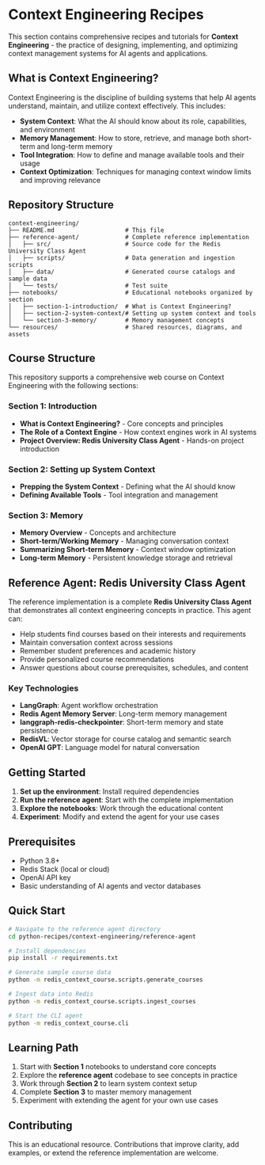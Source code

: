 # Context Engineering Recipes

This section contains comprehensive recipes and tutorials for **Context Engineering** - the practice of designing, implementing, and optimizing context management systems for AI agents and applications.

## What is Context Engineering?

Context Engineering is the discipline of building systems that help AI agents understand, maintain, and utilize context effectively. This includes:

- **System Context**: What the AI should know about its role, capabilities, and environment
- **Memory Management**: How to store, retrieve, and manage both short-term and long-term memory
- **Tool Integration**: How to define and manage available tools and their usage
- **Context Optimization**: Techniques for managing context window limits and improving relevance

## Repository Structure

```
context-engineering/
├── README.md                    # This file
├── reference-agent/             # Complete reference implementation
│   ├── src/                     # Source code for the Redis University Class Agent
│   ├── scripts/                 # Data generation and ingestion scripts
│   ├── data/                    # Generated course catalogs and sample data
│   └── tests/                   # Test suite
├── notebooks/                   # Educational notebooks organized by section
│   ├── section-1-introduction/  # What is Context Engineering?
│   ├── section-2-system-context/# Setting up system context and tools
│   └── section-3-memory/        # Memory management concepts
└── resources/                   # Shared resources, diagrams, and assets
```

## Course Structure

This repository supports a comprehensive web course on Context Engineering with the following sections:

### Section 1: Introduction
- **What is Context Engineering?** - Core concepts and principles
- **The Role of a Context Engine** - How context engines work in AI systems
- **Project Overview: Redis University Class Agent** - Hands-on project introduction

### Section 2: Setting up System Context
- **Prepping the System Context** - Defining what the AI should know
- **Defining Available Tools** - Tool integration and management

### Section 3: Memory
- **Memory Overview** - Concepts and architecture
- **Short-term/Working Memory** - Managing conversation context
- **Summarizing Short-term Memory** - Context window optimization
- **Long-term Memory** - Persistent knowledge storage and retrieval

## Reference Agent: Redis University Class Agent

The reference implementation is a complete **Redis University Class Agent** that demonstrates all context engineering concepts in practice. This agent can:

- Help students find courses based on their interests and requirements
- Maintain conversation context across sessions
- Remember student preferences and academic history
- Provide personalized course recommendations
- Answer questions about course prerequisites, schedules, and content

### Key Technologies

- **LangGraph**: Agent workflow orchestration
- **Redis Agent Memory Server**: Long-term memory management
- **langgraph-redis-checkpointer**: Short-term memory and state persistence
- **RedisVL**: Vector storage for course catalog and semantic search
- **OpenAI GPT**: Language model for natural conversation

## Getting Started

1. **Set up the environment**: Install required dependencies
2. **Run the reference agent**: Start with the complete implementation
3. **Explore the notebooks**: Work through the educational content
4. **Experiment**: Modify and extend the agent for your use cases

## Prerequisites

- Python 3.8+
- Redis Stack (local or cloud)
- OpenAI API key
- Basic understanding of AI agents and vector databases

## Quick Start

```bash
# Navigate to the reference agent directory
cd python-recipes/context-engineering/reference-agent

# Install dependencies
pip install -r requirements.txt

# Generate sample course data
python -m redis_context_course.scripts.generate_courses

# Ingest data into Redis
python -m redis_context_course.scripts.ingest_courses

# Start the CLI agent
python -m redis_context_course.cli
```

## Learning Path

1. Start with **Section 1** notebooks to understand core concepts
2. Explore the **reference agent** codebase to see concepts in practice
3. Work through **Section 2** to learn system context setup
4. Complete **Section 3** to master memory management
5. Experiment with extending the agent for your own use cases

## Contributing

This is an educational resource. Contributions that improve clarity, add examples, or extend the reference implementation are welcome.
